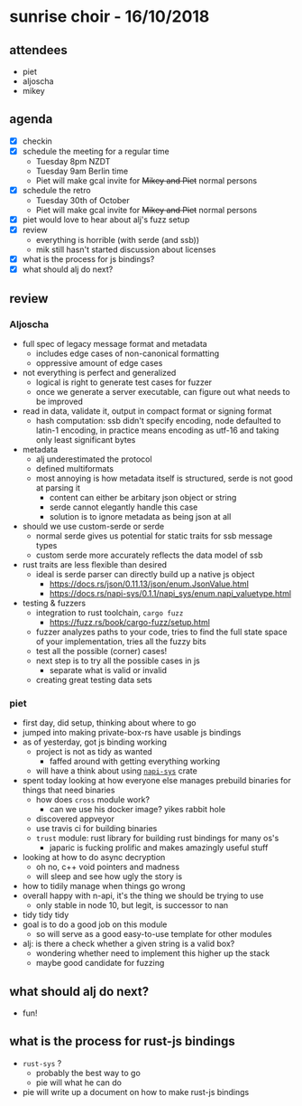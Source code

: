 # sunrise choir - 16/10/2018

## attendees

- piet
- aljoscha
- mikey

## agenda

- [x] checkin
- [x] schedule the meeting for a regular time
    - Tuesday 8pm NZDT
    - Tuesday 9am Berlin time
    - Piet will make gcal invite for ~~Mikey and Piet~~ normal persons
- [x] schedule the retro
    - Tuesday 30th of October
    - Piet will make gcal invite for ~~Mikey and Piet~~ normal persons
- [x] piet would love to hear about alj's fuzz setup
- [x] review
    - everything is horrible (with serde (and ssb))
    - mik still hasn't started discussion about licenses
- [x] what is the process for js bindings?
- [x] what should alj do next?

## review

### Aljoscha

- full spec of legacy message format and metadata
    - includes edge cases of non-canonical formatting
    - oppressive amount of edge cases
- not everything is perfect and generalized
    - logical is right to generate test cases for fuzzer
    - once we generate a server executable, can figure out what needs to be improved
- read in data, validate it, output in compact format or signing format
    - hash computation: ssb didn't specify encoding, node defaulted to latin-1 encoding, in practice means encoding as utf-16 and taking only least significant bytes
- metadata
    - alj underestimated the protocol
    - defined multiformats
    - most annoying is how metadata itself is structured, serde is not good at parsing it
        - content can either be arbitary json object or string
        - serde cannot elegantly handle this case
        - solution is to ignore metadata as being json at all
- should we use custom-serde or serde
    - normal serde gives us potential for static traits for ssb message types
    - custom serde more accurately reflects the data model of ssb
- rust traits are less flexible than desired
    - ideal is serde parser can directly build up a native js object
        - https://docs.rs/json/0.11.13/json/enum.JsonValue.html
        - https://docs.rs/napi-sys/0.1.1/napi_sys/enum.napi_valuetype.html
- testing & fuzzers
    - integration to rust toolchain, `cargo fuzz`
        - https://fuzz.rs/book/cargo-fuzz/setup.html
    - fuzzer analyzes paths to your code, tries to find the full state space of your implementation, tries all the fuzzy bits
    - test all the possible (corner) cases!
    - next step is to try all the possible cases in js
        - separate what is valid or invalid
    - creating great testing data sets

### piet

- first day, did setup, thinking about where to go
- jumped into making private-box-rs have usable js bindings
- as of yesterday, got js binding working
    - project is not as tidy as wanted
        -  faffed around with getting everything working
    - will have a think about using [`napi-sys`](https://docs.rs/crate/napi-sys/0.1.1) crate
- spent today looking at how everyone else manages prebuild binaries for things that need binaries
    - how does `cross` module work?
        - can we use his docker image? yikes rabbit hole
    - discovered appveyor 
    - use travis ci for building binaries
    - `trust` module: rust library for building rust bindings for many os's
        - japaric is fucking prolific and makes amazingly useful stuff
- looking at how to do async decryption
    - oh no, c++ void pointers and madness
    - will sleep and see how ugly the story is
- how to tidily manage when things go wrong
- overall happy with n-api, it's the thing we should be trying to use
    - only stable in node 10, but legit, is successor to nan
- tidy tidy tidy
- goal is to do a good job on this module
    - so will serve as a good easy-to-use template for other modules
- alj: is there a check whether a given string is a valid box?
    - wondering whether need to implement this higher up the stack
    - maybe good candidate for fuzzing

## what should alj do next?

- fun!

## what is the process for rust-js bindings

- `rust-sys` ?
    - probably the best way to go
    - pie will what he can do
- pie will write up a document on how to make rust-js bindings
